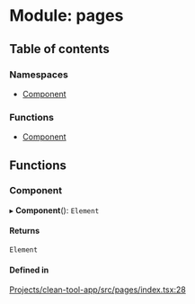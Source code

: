 # Module: pages

## Table of contents

### Namespaces

- [Component](../wiki/pages.Component)

### Functions

- [Component](../wiki/pages#component)

## Functions

### Component

▸ **Component**(): `Element`

#### Returns

`Element`

#### Defined in

[Projects/clean-tool-app/src/pages/index.tsx:28](https://github.com/yuckyh/clean-tool-app/)
